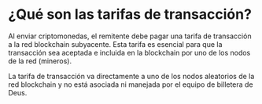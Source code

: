 # ¿Qué son las tarifas de transacción?

Al enviar criptomonedas, el remitente debe pagar una tarifa de transacción a la red blockchain subyacente. Esta tarifa es esencial para que la transacción sea aceptada e incluida en la blockchain por uno de los nodos de la red (mineros).

La tarifa de transacción va directamente a uno de los nodos aleatorios de la red blockchain y no está asociada ni manejada por el equipo de billetera de Deus.
